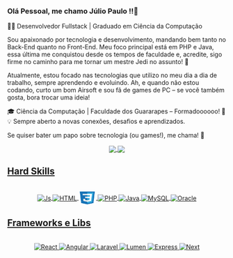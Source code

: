 ### Olá Pessoal, me chamo Júlio Paulo !!👋

👨‍💻 Desenvolvedor Fullstack | Graduado em Ciência da Computação

Sou apaixonado por tecnologia e desenvolvimento, mandando bem tanto no Back-End quanto no Front-End. Meu foco principal está em PHP e Java, essa última me conquistou desde os tempos de faculdade e, acredite, sigo firme no caminho para me tornar um mestre Jedi no assunto! 🚀

Atualmente, estou focado nas tecnologias que utilizo no meu dia a dia de trabalho, sempre aprendendo e evoluindo. Ah, e quando não estou codando, curto um bom Airsoft e sou fã de games de PC – se você também gosta, bora trocar uma ideia!

🎓 Ciência da Computação | Faculdade dos Guararapes – Formadoooooo! 🎉
💡 Sempre aberto a novas conexões, desafios e aprendizados.

Se quiser bater um papo sobre tecnologia (ou games!), me chama! 🚀

<div align="center">
  <a href="https://github.com/JPFerreira96">
  <img align="center" height="180em" src="https://github-readme-stats.vercel.app/api?username=JPFerreira96&show_icons=true&theme=dracula&include_all_commits=true&count_private=true"/>
  <img align="center" height="180em" src="https://github-readme-stats.vercel.app/api/top-langs/?username=JPFerreira96&layout=compact&langs_count=7&theme=dracula"/>
</div>

## Hard Skills
<div align="center" style="display: inline_block"><br>
    <img align="center" alt="Js" height="30" width="40" src="https://cdn.jsdelivr.net/gh/devicons/devicon/icons/javascript/javascript-original.svg">
    <img align="center" alt="HTML" height="30" width="40" src="https://cdn.jsdelivr.net/gh/devicons/devicon/icons/html5/html5-original.svg">
    <img align="center" alt="CSS" height="30" width="40" src="https://raw.githubusercontent.com/devicons/devicon/master/icons/css3/css3-original.svg">
    <img align="center" alt="PHP" height="30" width="40" src="https://cdn.jsdelivr.net/gh/devicons/devicon/icons/php/php-original.svg">
    <img align="center" alt="Java"  height="30" width="40" src="https://cdn.jsdelivr.net/gh/devicons/devicon/icons/java/java-original.svg">
    <img align="center" alt="MySQL"  height="30" width="40" src="https://cdn.jsdelivr.net/gh/devicons/devicon/icons/mysql/mysql-original-wordmark.svg">
    <img align="center" alt="Oracle"  height="30" width="40" src="https://cdn.jsdelivr.net/gh/devicons/devicon/icons/oracle/oracle-original.svg">
</div>

## Frameworks e Libs
<div align="center" style="display: inline_block"><br>
    <img alt="React" height="30" width="40" src="https://cdn.jsdelivr.net/gh/devicons/devicon/icons/react/react-original.svg" />
    <img alt="Angular" height="30" width="40" src="https://cdn.jsdelivr.net/gh/devicons/devicon/icons/angular/angular-original.svg" />
    <img alt="Laravel" height="30" width="40" src="https://cdn.jsdelivr.net/gh/devicons/devicon/icons/laravel/laravel-original.svg" />  
    <img alt="Lumen" height="30" width="40" src="https://cdn.jsdelivr.net/gh/devicons/devicon/icons/lumen/lumen-original.svg" />
    <img alt="Express"  height="30" width="40" src="https://cdn.jsdelivr.net/gh/devicons/devicon/icons/express/express-original.svg">
    <img alt="Next"  height="30" width="40" src="https://cdn.jsdelivr.net/gh/devicons/devicon/icons/nextjs/nextjs-original.svg">
</div>
    
  
